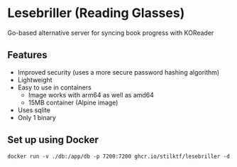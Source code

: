 # Lesebriller (Reading Glasses)

Go-based alternative server for syncing book progress with KOReader

## Features
- Improved security (uses a more secure password hashing algorithm)
- Lightweight
- Easy to use in containers
  - Image works with arm64 as well as amd64
  - 15MB container (Alpine image)
- Uses sqlite
- Only 1 binary

## Set up using Docker

```
docker run -v ./db:/app/db -p 7200:7200 ghcr.io/stilktf/lesebriller -d
```